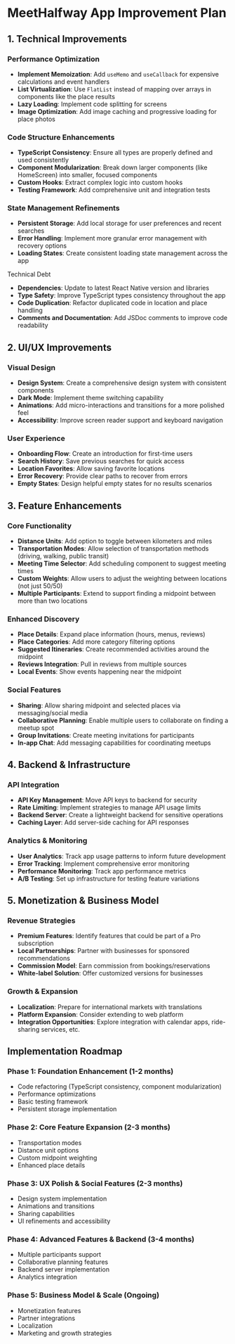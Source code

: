 # MeetHalfway App Improvement Plan

## 1. Technical Improvements

### Performance Optimization
- **Implement Memoization**: Add `useMemo` and `useCallback` for expensive calculations and event handlers
- **List Virtualization**: Use `FlatList` instead of mapping over arrays in components like the place results
- **Lazy Loading**: Implement code splitting for screens
- **Image Optimization**: Add image caching and progressive loading for place photos

### Code Structure Enhancements
- **TypeScript Consistency**: Ensure all types are properly defined and used consistently
- **Component Modularization**: Break down larger components (like HomeScreen) into smaller, focused components
- **Custom Hooks**: Extract complex logic into custom hooks
- **Testing Framework**: Add comprehensive unit and integration tests

### State Management Refinements
- **Persistent Storage**: Add local storage for user preferences and recent searches
- **Error Handling**: Implement more granular error management with recovery options
- **Loading States**: Create consistent loading state management across the app

 Technical Debt

- **Dependencies**: Update to latest React Native version and libraries
- **Type Safety**: Improve TypeScript types consistency throughout the app
- **Code Duplication**: Refactor duplicated code in location and place handling
- **Comments and Documentation**: Add JSDoc comments to improve code readability

## 2. UI/UX Improvements

### Visual Design
- **Design System**: Create a comprehensive design system with consistent components
- **Dark Mode**: Implement theme switching capability
- **Animations**: Add micro-interactions and transitions for a more polished feel
- **Accessibility**: Improve screen reader support and keyboard navigation

### User Experience
- **Onboarding Flow**: Create an introduction for first-time users
- **Search History**: Save previous searches for quick access
- **Location Favorites**: Allow saving favorite locations
- **Error Recovery**: Provide clear paths to recover from errors
- **Empty States**: Design helpful empty states for no results scenarios

## 3. Feature Enhancements

### Core Functionality
- **Distance Units**: Add option to toggle between kilometers and miles
- **Transportation Modes**: Allow selection of transportation methods (driving, walking, public transit)
- **Meeting Time Selector**: Add scheduling component to suggest meeting times
- **Custom Weights**: Allow users to adjust the weighting between locations (not just 50/50)
- **Multiple Participants**: Extend to support finding a midpoint between more than two locations

### Enhanced Discovery
- **Place Details**: Expand place information (hours, menus, reviews)
- **Place Categories**: Add more category filtering options
- **Suggested Itineraries**: Create recommended activities around the midpoint
- **Reviews Integration**: Pull in reviews from multiple sources
- **Local Events**: Show events happening near the midpoint

### Social Features
- **Sharing**: Allow sharing midpoint and selected places via messaging/social media
- **Collaborative Planning**: Enable multiple users to collaborate on finding a meetup spot
- **Group Invitations**: Create meeting invitations for participants
- **In-app Chat**: Add messaging capabilities for coordinating meetups

## 4. Backend & Infrastructure

### API Integration
- **API Key Management**: Move API keys to backend for security
- **Rate Limiting**: Implement strategies to manage API usage limits
- **Backend Server**: Create a lightweight backend for sensitive operations
- **Caching Layer**: Add server-side caching for API responses

### Analytics & Monitoring
- **User Analytics**: Track app usage patterns to inform future development
- **Error Tracking**: Implement comprehensive error monitoring
- **Performance Monitoring**: Track app performance metrics
- **A/B Testing**: Set up infrastructure for testing feature variations

## 5. Monetization & Business Model

### Revenue Strategies
- **Premium Features**: Identify features that could be part of a Pro subscription
- **Local Partnerships**: Partner with businesses for sponsored recommendations
- **Commission Model**: Earn commission from bookings/reservations
- **White-label Solution**: Offer customized versions for businesses

### Growth & Expansion
- **Localization**: Prepare for international markets with translations
- **Platform Expansion**: Consider extending to web platform
- **Integration Opportunities**: Explore integration with calendar apps, ride-sharing services, etc.

## Implementation Roadmap

### Phase 1: Foundation Enhancement (1-2 months)
- Code refactoring (TypeScript consistency, component modularization)
- Performance optimizations
- Basic testing framework
- Persistent storage implementation

### Phase 2: Core Feature Expansion (2-3 months)
- Transportation modes
- Distance unit options
- Custom midpoint weighting
- Enhanced place details

### Phase 3: UX Polish & Social Features (2-3 months)
- Design system implementation
- Animations and transitions
- Sharing capabilities
- UI refinements and accessibility

### Phase 4: Advanced Features & Backend (3-4 months)
- Multiple participants support
- Collaborative planning features
- Backend server implementation
- Analytics integration

### Phase 5: Business Model & Scale (Ongoing)
- Monetization features
- Partner integrations
- Localization
- Marketing and growth strategies